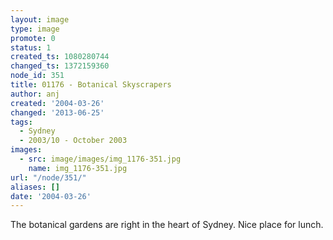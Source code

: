 ```yaml
---
layout: image
type: image
promote: 0
status: 1
created_ts: 1080280744
changed_ts: 1372159360
node_id: 351
title: 01176 - Botanical Skyscrapers
author: anj
created: '2004-03-26'
changed: '2013-06-25'
tags:
  - Sydney
  - 2003/10 - October 2003
images:
  - src: image/images/img_1176-351.jpg
    name: img_1176-351.jpg
url: "/node/351/"
aliases: []
date: '2004-03-26'
---
```

The botanical gardens are right in the heart of Sydney.  Nice place for lunch.
